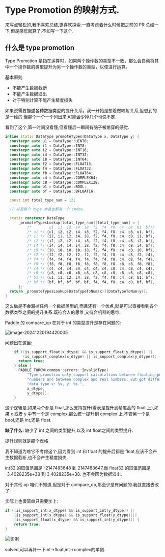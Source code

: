 # Type Promotion 的映射方式.

来写点轻松的,我不喜欢总结,更喜欢探索.一直考虑着什么时候把之前的 PR 总结一下,但是感觉就算了.不如写一下这个.<br>

## 什么是 type promotion

Type Promotion 是指在运算时，如果两个操作数的类型不一致，那么会自动将其中一个操作数的类型提升为另一个操作数的类型，以便进行运算。<br>

基本原则:<br>

- 不能产生数据截断
- 不能产生数据溢出
- 对于特别计算不能产生精度损失

如果说需要描述各种数据类型的提升关系，我一开始是想着做映射关系,但想到的是一维的.但那个一个一个列出来,可能会少掉几个也说不定.<br>

看到了这个,第一时间没看懂,但看懂后一瞬间有脑子被凿穿的感觉.<br>

```C++
inline static DataType promoteTypes(DataType x, DataType y) {
  constexpr auto u1 = DataType::UINT8;
  constexpr auto i1 = DataType::INT8;
  constexpr auto i2 = DataType::INT16;
  constexpr auto i4 = DataType::INT32;
  constexpr auto i8 = DataType::INT64;
  constexpr auto f2 = DataType::FLOAT16;
  constexpr auto f4 = DataType::FLOAT32;
  constexpr auto f8 = DataType::FLOAT64;
  constexpr auto c4 = DataType::COMPLEX64;
  constexpr auto c8 = DataType::COMPLEX128;
  constexpr auto b1 = DataType::BOOL;
  constexpr auto bf = DataType::BFLOAT16;

  const int total_type_num = 12;

  // 并且每个 type 本身也都有一个 index.

  static constexpr DataType
      _promoteTypesLookup[total_type_num][total_type_num] = {
          /*        u1  i1  i2  i4  i8  f2  f4  f8  c4  c8  b1  bf*/
          /* u1 */ {u1, i2, i2, i4, i8, f2, f4, f8, c4, c8, u1, bf},
          /* i1 */ {i2, i1, i2, i4, i8, f2, f4, f8, c4, c8, i1, bf},
          /* i2 */ {i2, i2, i2, i4, i8, f2, f4, f8, c4, c8, i2, bf},
          /* i4 */ {i4, i4, i4, i4, i8, f2, f4, f8, c4, c8, i4, bf},
          /* i8 */ {i8, i8, i8, i8, i8, f2, f4, f8, c4, c8, i8, bf},
          /* f2 */ {f2, f2, f2, f2, f2, f2, f4, f8, c4, c8, f2, f4},
          /* f4 */ {f4, f4, f4, f4, f4, f4, f4, f8, c4, c8, f4, f4},
          /* f8 */ {f8, f8, f8, f8, f8, f8, f8, f8, c8, c8, f8, f8},
          /* c4 */ {c4, c4, c4, c4, c4, c4, c4, c8, c4, c8, c4, c4},
          /* c8 */ {c8, c8, c8, c8, c8, c8, c8, c8, c8, c8, c8, c8},
          /* b1 */ {u1, i1, i2, i4, i8, f2, f4, f8, c4, c8, b1, bf},
          /* bf */ {bf, bf, bf, bf, bf, f4, f4, f8, c4, c8, bf, bf},
      };
  return _promoteTypesLookup[DataTypeToNum(x)][DataTypeToNum(y)];
}

```

这么做是不会漏掉任何一个数据类型的,而且还有一个优点,就是可以直接看到各个数据类型之间的提升关系.既符合人的思维,又符合机器的思维.<br>

Paddle 的 compare_op 在对于 int 的类型提升是存在问题的:<br>

![image-20241220194420005](https://fastly.jsdelivr.net/gh/MrXnneHang/blog_img/BlogHosting/img/24/11/202412201944325.png)

问题出在这里:

```C++
    if ((is_support_float(x_dtype) && is_support_float(y_dtype)) ||
        (is_support_complex(x_dtype) || is_support_complex(y_dtype))) {
      return true;
    } else {
      PADDLE_THROW(common::errors::InvalidType(
          "Type promotion only support calculations between floating-point "
          "numbers and between complex and real numbers. But got different "
          "data type x: %s, y: %s.",
          x_dtype,
          y_dtype));
    }
```

这个逻辑是,如果两个都是 float,那么支持提升(看表是提升到精度高的 float 上),如果 x 或者 y 中有一个是 complex,那么统一提升到 complex 上.不管另一个是 bool,还是 int,还是 float.<br>

**缺了什么:** 缺少了 int 之间的类型提升,以及 int float之间的类型提升.

提升规则就是那个表格.<br>

我不知道为啥它不考虑这个,因为看到 int 和 float 的提升后都是 float,应该不会产生数据截断,也不会产生精度损失.<br>

int32 的取值范围是 -2147483648 到 2147483647,而 float32 的取值范围是 -3.4028235e+38 到 3.4028235e+38. 也不会因为数据溢出.<br>

对于其他 op 咱们不知道,但是对于 compare_op,那至少是有问题的.我就直接去改了.<br>

实际上也很简单只需要加上:<br>

```C++
if ((is_support_int(x_dtype) && is_support_int(y_dtype)) ||
    (is_support_int(x_dtype) && is_support_float(y_dtype))||
    (is_support_float(x_dtype) && is_support_int(y_dtype))) {
    return true;
}

```

![实例](https://fastly.jsdelivr.net/gh/MrXnneHang/blog_img/BlogHosting/img/24/11/202412201942904.jpg)



solved,可以再补一下int->float,int->complex的单侧.
